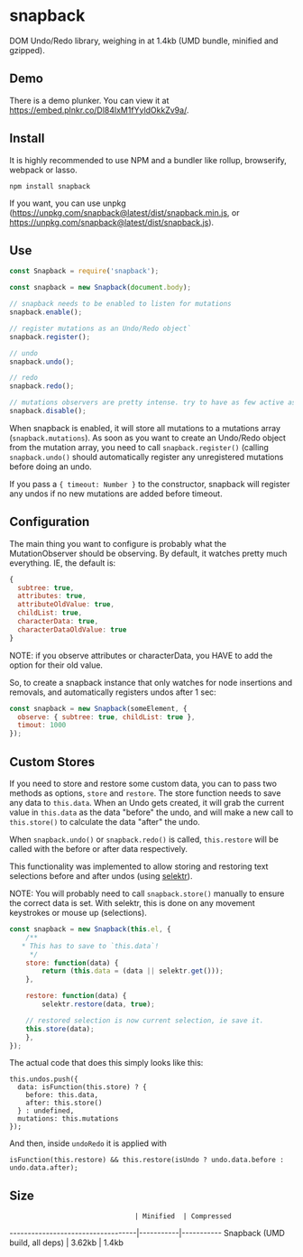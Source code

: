 # snapback

DOM Undo/Redo library, weighing in at 1.4kb (UMD bundle, minified and gzipped).

## Demo

There is a demo plunker. You can view it at
<https://embed.plnkr.co/Dl84lxM1fYyldOkkZv9a/>.

## Install

It is highly recommended to use NPM and a bundler like rollup, browserify, webpack or
lasso.

```
npm install snapback
```

If you want, you can use unpkg (<https://unpkg.com/snapback@latest/dist/snapback.min.js>, or
<https://unpkg.com/snapback@latest/dist/snapback.js>).

## Use

```js
const Snapback = require('snapback');

const snapback = new Snapback(document.body);

// snapback needs to be enabled to listen for mutations
snapback.enable();

// register mutations as an Undo/Redo object`
snapback.register();

// undo
snapback.undo();

// redo
snapback.redo();

// mutations observers are pretty intense. try to have as few active as possible
snapback.disable();
```

When snapback is enabled, it will store all mutations to a mutations array
(`snapback.mutations`). As soon as you want to create an Undo/Redo object from
the mutation array, you need to call `snapback.register()` (calling
`snapback.undo()` should automatically register any unregistered mutations
before doing an undo.

If you pass a `{ timeout: Number }` to the constructor, snapback will
register any undos if no new mutations are added before timeout.

## Configuration

The main thing you want to configure is probably what the MutationObserver
should be observing. By default, it watches pretty much everything. IE,
the default is:

```js
{
  subtree: true,
  attributes: true,
  attributeOldValue: true,
  childList: true,
  characterData: true,
  characterDataOldValue: true
}
```

NOTE: if you observe attributes or characterData, you HAVE to add the option
for their old value.

So, to create a snapback instance that only watches for node insertions
and removals, and automatically registers undos after 1 sec:

```js
const snapback = new Snapback(someElement, {
  observe: { subtree: true, childList: true },
  timout: 1000
});
```

## Custom Stores

If you need to store and restore some custom data, you can to pass two methods
as options, `store` and `restore`. The store function needs to save any data
to `this.data`. When an Undo gets created, it will grab the current value in
`this.data` as the data "before" the undo, and will make a new call to
`this.store()` to calculate the data "after" the undo.

When `snapback.undo()` or `snapback.redo()` is called, `this.restore` will be
called with the before or after data respectively.

This functionality was implemented to allow storing and restoring text
selections before and after undos (using [selektr](http://github.com/lohfu/selektr)).

NOTE: You will probably need to call `snapback.store()` manually to
ensure the correct data is set. With selektr, this is done on any movement
keystrokes or mouse up (selections).

```js
const snapback = new Snapback(this.el, {
	/**
   * This has to save to `this.data`!
	 */
	store: function(data) {
		return (this.data = (data || selektr.get()));
	},

	restore: function(data) {
		selektr.restore(data, true);

    // restored selection is now current selection, ie save it.
    this.store(data);
	},
});
```

The actual code that does this simply looks like this:

```
this.undos.push({
  data: isFunction(this.store) ? {
    before: this.data,
    after: this.store()
  } : undefined,
  mutations: this.mutations
});
```

And then, inside `undoRedo` it is applied with

```
isFunction(this.restore) && this.restore(isUndo ? undo.data.before : undo.data.after);
```

## Size

                                   | Minified  | Compressed
-----------------------------------|-----------|-----------
Snapback (UMD build, all deps)     | 3.62kb    | 1.4kb    
